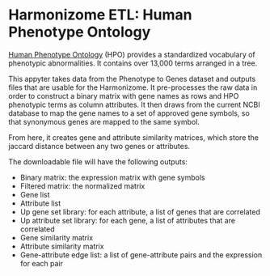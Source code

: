 # Harmonizome ETL: Human Phenotype Ontology

[Human Phenotype Ontology](https://hpo.jax.org/app/) (HPO) provides a standardized vocabulary of phenotypic abnormalities. It contains over 13,000 terms arranged in a tree.

This appyter takes data from the Phenotype to Genes dataset and outputs files that are usable for the Harmonizome. It pre-processes the raw data  in order to construct a binary matrix with gene names as rows and HPO phenotypic terms as column attributes. It then draws from the current NCBI database to map the gene names to a set of approved gene symbols, so that synonymous genes are mapped to the same symbol. 

From here, it creates gene and attribute similarity matrices, which store the jaccard distance between any two genes or attributes. 

The downloadable file will have the following outputs:
* Binary matrix: the expression matrix with gene symbols
* Filtered matrix: the normalized matrix
* Gene list
* Attribute list 
* Up gene set library: for each attribute, a list of genes that are correlated
* Up attribute set library: for each gene, a list of attributes that are correlated
* Gene similarity matrix
* Attribute similarity matrix
* Gene-attribute edge list: a list of gene-attribute pairs and the expression for each pair 
